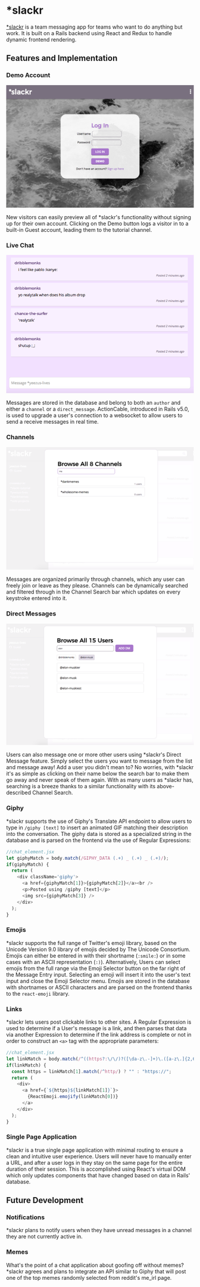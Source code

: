 # \*slackr

[\*slackr](https://www.slackr.us) is a team messaging app for teams who want to do anything but work. It is built on a Rails backend using React and Redux to handle dynamic frontend rendering.

## Features and Implementation

### Demo Account
![*slackr Splash Page](docs/screenshots/login.png)

New visitors can easily preview all of \*slackr's functionality without signing up for their own account. Clicking on the Demo button logs a visitor in to a built-in Guest account, leading them to the tutorial channel.

### Live Chat
![An example of a *slackr chatrooom](docs/screenshots/messaging.png)

Messages are stored in the database and belong to both an `author` and either a `channel` or a `direct_message`. ActionCable, introduced in Rails v5.0, is used to upgrade a user's connection to a websocket to allow users to send a receive messages in real time.

### Channels
![*slackr's Channel Search in action](docs/screenshots/channels.png)

Messages are organized primarily through channels, which any user can freely join or leave as they please. Channels can be dynamically searched and filtered through in the Channel Search bar which updates on every keystroke entered into it.

### Direct Messages
![*slackr lets you message whoever you want with Direct Messages](docs/screenshots/direct_messages.png)

Users can also message one or more other users using \*slackr's Direct Message feature. Simply select the users you want to message from the list and message away! Add a user you didn't mean to? No worries, with \*slackr it's as simple as clicking on their name below the search bar to make them go away and never speak of them again. With as many users as \*slackr has, searching is a breeze thanks to a similar functionality with its above-described Channel Search.

### Giphy

\*slackr supports the use of Giphy's Translate API endpoint to allow users to type in `/giphy [text]` to insert an animated GIF matching their description into the conversation. The giphy data is stored as a specialized string in the database and is parsed on the frontend via the use of Regular Expressions:

```js
//chat_element.jsx
let giphyMatch = body.match(/GIPHY_DATA (.+) _ (.+) _ (.+)/);
if(giphyMatch) {
  return (
    <div className='giphy'>
      <a href={giphyMatch[1]}>{giphyMatch[2]}</a><br />
      <p>Posted using /giphy [text]</p>
      <img src={giphyMatch[3]} />
    </div>
  );
}
```

### Emojis

\*slackr supports the full range of Twitter's emoji library, based on the Unicode Version 9.0 library of emojis decided by The Unicode Consortium. Emojis can either be entered in with their shortname (`:smile:`) or in some cases with an ASCII representation (`:)`). Alternatively, Users can select emojis from the full range via the Emoji Selector button on the far right of the Message Entry input. Selecting an emoji will insert it into the user's text input and close the Emoji Selector menu. Emojis are stored in the database with shortnames or ASCII characters and are parsed on the frontend thanks to the `react-emoji` library.

### Links

\*slackr lets users post clickable links to other sites. A Regular Expression is used to determine if a User's message is a link, and then parses that data via another Expression to determine if the link address is complete or not in order to construct an `<a>` tag with the appropriate parameters:

```js
//chat_element.jsx
let linkMatch = body.match(/^((https?:\/\/)?([\da-z\.-]+)\.([a-z\.]{2,6})([\/\w \.-]*)*\/?)(.*)$/);
if(linkMatch) {
  const https = linkMatch[1].match(/^http/) ? "" : "https://";
  return (
    <div>
      <a href={`${https}${linkMatch[1]}`}>
        {ReactEmoji.emojify(linkMatch[0])}
      </a>
    </div>
  );
}
```

### Single Page Application

\*slackr is a true single page application with minimal routing to ensure a clean and intuitive user experience. Users will never have to manually enter a URL, and after a user logs in they stay on the same page for the entire duration of their session. This is accomplished using React's virtual DOM which only updates components that have changed based on data in Rails' database.

## Future Development

### Notifications

\*slackr plans to notify users when they have unread messages in a channel they are not currently active in.

### Memes

What's the point of a chat application about goofing off without memes? \*slackr agrees and plans to integrate an API similar to Giphy that will post one of the top memes randomly selected from reddit's me_irl page.
